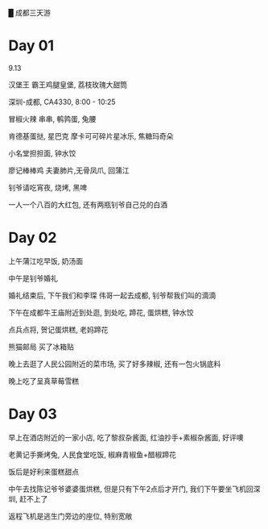 █ 成都三天游

# Day 01

9.13

汉堡王 霸王鸡腿皇堡, 荔枝玫瑰大甜筒

深圳-成都, CA4330, 8:00 - 10:25

冒椒火辣 串串, 鹌鹑蛋, 兔腰

肯德基蛋挞, 星巴克 摩卡可可碎片星冰乐, 焦糖玛奇朵

小名堂担担面, 钟水饺

廖记棒棒鸡 夫妻肺片,无骨凤爪, 回蒲江

钊爷请吃宵夜, 烧烤, 黑啤

一人一个八百的大红包, 还有两瓶钊爷自己兑的白酒

# Day 02

上午蒲江吃早饭, 奶汤面

中午是钊爷婚礼

婚礼结束后, 下午我们和李琛 伟哥一起去成都, 钊爷帮我们叫的滴滴

下午在成都牛王庙附近到处逛, 到处吃, 蹄花, 蛋烘糕, 钟水饺

点兵点将, 贺记蛋烘糕, 老妈蹄花

熊猫邮局 买了冰箱贴

晚上去逛了人民公园附近的菜市场, 买了好多辣椒, 还有一包火锅底料

晚上吃了呈真草莓雪糕

# Day 03

早上在酒店附近的一家小店, 吃了黎叔杂酱面, 红油抄手+素椒杂酱面, 好评噢 

老黄记手撕烤兔, 人民食堂吃饭, 椒麻青椒鱼+醋椒蹄花

饭后是好利来蛋糕甜点

中午去找陈记爷爷婆婆蛋烘糕, 但是只有下午2点后才开门, 我们下午要坐飞机回深圳, 赶不上了

返程飞机是逃生门旁边的座位, 特别宽敞